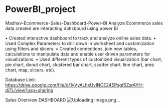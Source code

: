 # PowerBI_project


Madhav-Ecommerce-Sales-Dashboard-Power-BI
Analyze Ecommerce sales data created are interacting dahsbourd using power BI

• Created interactive dashboard to track and analyze online sales data. • Used Complex Parameters to drill down in worksheet and customization using filters and slicers. • Created connections, join new tables, calculations to manipulate data and enable user driven parameters for visualizations. • Used different types of customized visualization (bar chart, pie chart, donut chart, clustered bar chart, scatter chart, line chart, area chart, map, slicers, etc).

Database Link: https://drive.google.com/file/d/1yVyALhxUvINCE24EPsgf5ZsrAYH-di7L/view?usp=sharing

Sales Overview DASHBOARD
![Uploading image.png…]()
